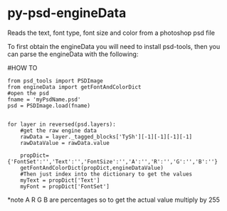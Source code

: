 py-psd-engineData
=================

Reads the text, font type, font size and color from a photoshop psd file

To first obtain the engineData you will need to install psd-tools, then you can parse the engineData with the following:

#HOW TO

    from psd_tools import PSDImage
    from engineData import getFontAndColorDict
    #open the psd
    fname = 'myPsdName.psd'
    psd = PSDImage.load(fname)


    for layer in reversed(psd.layers):
        #get the raw engine data
        rawData = layer._tagged_blocks['TySh'][-1][-1][-1][-1]
        rawDataValue = rawData.value
        
        propDict= {'FontSet':'','Text':'','FontSize':'','A':'','R':'','G':'','B':''}
        getFontAndColorDict(propDict,engineDataValue)
        #Then just index into the dictionary to get the values
        myText = propDict['Text']
        myFont = propDict['FontSet']
  
  
  *note A R G B are percentages so to get the actual value multiply by 255

